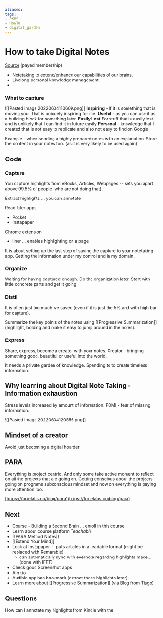 ```yaml
---
aliases: 
tags: 
- PKMS
- HowTo
- digital_garden
---
```

# How to take Digital Notes

[Source](https://fortelabs.co/blog/teachable-workshop-how-to-take-digital-notes/) (payed membership)

* Notetaking to extend/enhance our capabilities of our brains. 
* Livelong personal knowledge management
* 
### What to capture
![[Pasted image 20220604110609.png]]
**Inspiring** - If it is something that is moving you. That is uniquely inspiring for me.
**Useful** - as you can use it as a building block for something later. 
**Easily Lost** For stuff that is easily lost ... and is unlikely that I can find it in future easily
**Personal** - knowledge that I created that is not easy to replicate and also not easy to find on Google


Example - when sending a highly prepared notes with an explanation. Store the content in your notes too. (as it is very likely to be used again)

## Code
### Capture
You capture highlights from eBooks, Articles, Webpages -- sets you apart above 99.5% of people (who are not doing that).

Extract highlights ... you can annotate

Read later apps
* Pocket
* Instapaper

Chrome extension
* liner ... enables highlighting on a page

It is about setting up the last step of saving the capture to your notetaking app.
Getting the information under my control and in my domain.

### Organize
Waiting for having captured enough.
Do the organization later. Start with little concrete parts and get it going

### Distill
It is often just too much we saved (even if it is just the 5% and with high bar for capture).

Summarize the key points of the notes using [[Progressive Summarization]] (highlight, bolding and make it easy to jump around in the notes).

### Express
Share, express, become a creator with your notes.
Creator - bringing something good, beautiful or useful into the world.

It needs a private garden of knowledge. 
Spending to to create timeless information.

## Why learning about Digital Note Taking - Information exhaustion
Stress levels increased by amount of information. 
FOMI - fear of missing information.

![[Pasted image 20220604120556.png]]

## Mindset of a creator
Avoid just becoming a digital hoarder


## PARA
Everything is project centric.
And only some take active moment to reflect on all the projects that are going on. Getting conscious about the projects going on programs subconscious mindset and now on everything is paying more attention too.

[https://fortelabs.co/blog/para](https://fortelabs.co/blog/para)

## Next
* Course - Building a Second Brain ... enroll in this course
* Learn about course platform *Teachable*
* [[PARA Method Notes]]
* [[Extend Your Mind]]
* Look at Instapaper -- puts articles in a readable format (might be replaced with Remarable)
	* can automatically sync with evernote regarding highlights made... (done with IFFT)
* Check good Screenshot apps 
* Airrr.io
* Audible app has bookmark (extract these highlights later)
* Learn more about [[Progressive Summarization]] (via Blog from Tiago)

## Questions
How can I annotate my highlights from Kindle with the 